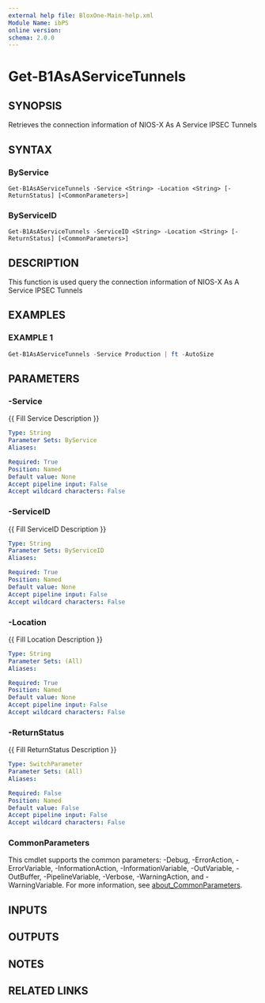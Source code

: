 ```yaml
---
external help file: BloxOne-Main-help.xml
Module Name: ibPS
online version:
schema: 2.0.0
---
```


# Get-B1AsAServiceTunnels

## SYNOPSIS
Retrieves the connection information of NIOS-X As A Service IPSEC Tunnels

## SYNTAX

### ByService
```
Get-B1AsAServiceTunnels -Service <String> -Location <String> [-ReturnStatus] [<CommonParameters>]
```

### ByServiceID
```
Get-B1AsAServiceTunnels -ServiceID <String> -Location <String> [-ReturnStatus] [<CommonParameters>]
```

## DESCRIPTION
This function is used query the connection information of NIOS-X As A Service IPSEC Tunnels

## EXAMPLES

### EXAMPLE 1
```powershell
Get-B1AsAServiceTunnels -Service Production | ft -AutoSize
```

## PARAMETERS

### -Service
{{ Fill Service Description }}

```yaml
Type: String
Parameter Sets: ByService
Aliases:

Required: True
Position: Named
Default value: None
Accept pipeline input: False
Accept wildcard characters: False
```

### -ServiceID
{{ Fill ServiceID Description }}

```yaml
Type: String
Parameter Sets: ByServiceID
Aliases:

Required: True
Position: Named
Default value: None
Accept pipeline input: False
Accept wildcard characters: False
```

### -Location
{{ Fill Location Description }}

```yaml
Type: String
Parameter Sets: (All)
Aliases:

Required: True
Position: Named
Default value: None
Accept pipeline input: False
Accept wildcard characters: False
```

### -ReturnStatus
{{ Fill ReturnStatus Description }}

```yaml
Type: SwitchParameter
Parameter Sets: (All)
Aliases:

Required: False
Position: Named
Default value: False
Accept pipeline input: False
Accept wildcard characters: False
```

### CommonParameters
This cmdlet supports the common parameters: -Debug, -ErrorAction, -ErrorVariable, -InformationAction, -InformationVariable, -OutVariable, -OutBuffer, -PipelineVariable, -Verbose, -WarningAction, and -WarningVariable. For more information, see [about_CommonParameters](http://go.microsoft.com/fwlink/?LinkID=113216).

## INPUTS

## OUTPUTS

## NOTES

## RELATED LINKS
